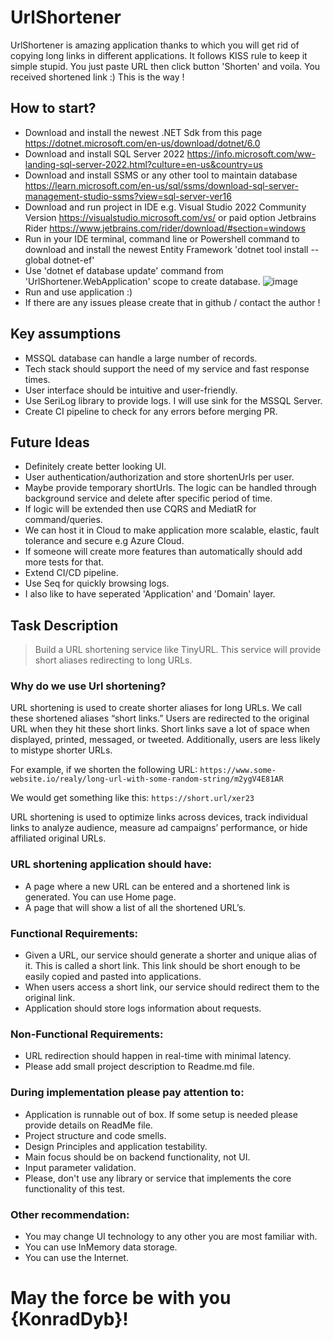 # UrlShortener

UrlShortener is amazing application thanks to which you will get rid of copying long links in different applications.
It follows KISS rule to keep it simple stupid. You just paste URL then click button 'Shorten' and voila.
You received shortened link :) This is the way ! 
## How to start?
- Download and install the newest .NET Sdk from this page https://dotnet.microsoft.com/en-us/download/dotnet/6.0
- Download and install SQL Server 2022 https://info.microsoft.com/ww-landing-sql-server-2022.html?culture=en-us&country=us
- Download and install SSMS or any other tool to maintain database https://learn.microsoft.com/en-us/sql/ssms/download-sql-server-management-studio-ssms?view=sql-server-ver16
- Download and run project in IDE e.g. Visual Studio 2022 Community Version https://visualstudio.microsoft.com/vs/ or paid option Jetbrains Rider https://www.jetbrains.com/rider/download/#section=windows
- Run in your IDE terminal, command line or Powershell command to download and install the newest Entity Framework 'dotnet tool install --global dotnet-ef'
- Use 'dotnet ef database update' command from 'UrlShortener.WebApplication' scope to create database.
![image](https://user-images.githubusercontent.com/54625765/225138194-7e14fee1-0abf-4b67-a06b-2f65cd198863.png)
- Run and use application :)
- If there are any issues please create that in github / contact the author !
## Key assumptions 
- MSSQL database can handle a large number of records. 
- Tech stack should support the need of my service and fast response times.
- User interface should be intuitive and user-friendly.
- Use SeriLog library to provide logs. I will use sink for the MSSQL Server.
- Create CI pipeline to check for any errors before merging PR.
## Future Ideas
- Definitely create better looking UI. 
- User authentication/authorization and store shortenUrls per user.
- Maybe provide temporary shortUrls. The logic can be handled through background service and delete after specific period of time.
- If logic will be extended then use CQRS and MediatR for command/queries.
- We can host it in Cloud to make application  more scalable, elastic, fault tolerance and secure e.g Azure Cloud.
- If someone will create more features than automatically should add more tests for that.
- Extend CI/CD pipeline.
- Use Seq for quickly browsing logs.
- I also like to have seperated 'Application' and 'Domain' layer.

## Task Description 
>Build a URL shortening service like TinyURL. This service will provide short aliases redirecting to long URLs.
### Why do we use Url shortening?
URL shortening is used to create shorter aliases for long URLs. We call these shortened aliases “short links.” Users are redirected to the original URL when they hit these short links. Short links save a lot of space when displayed, printed, messaged, or tweeted. Additionally, users are less likely to mistype shorter URLs.

For example, if we shorten the following URL: `https://www.some-website.io/realy/long-url-with-some-random-string/m2ygV4E81AR`

We would get something like this: `https://short.url/xer23`

URL shortening is used to optimize links across devices, track individual links to analyze audience, measure ad campaigns’ performance, or hide affiliated original URLs.

### URL shortening application should have:
 - A page where a new URL can be entered and a shortened link is generated. You can use Home page.
 - A page that will show a list of all the shortened URL’s.
### Functional Requirements:
- Given a URL, our service should generate a shorter and unique alias of it. This is called a short link. This link should be short enough to be easily copied and pasted into applications.
- When users access a short link, our service should redirect them to the original link.
- Application should store logs information about requests.
### Non-Functional Requirements:
- URL redirection should happen in real-time with minimal latency.
- Please add small project description to Readme.md file.
### During implementation please pay attention to:
- Application is runnable out of box. If some setup is needed please provide details on ReadMe file.
- Project structure and code smells.
- Design Principles and application testability.
- Main focus should be on backend functionality, not UI.
- Input parameter validation.
- Please, don't use any library or service that implements the core functionality of this test.
### Other recommendation:
- You may change UI technology to any other you are most familiar with.
- You can use InMemory data storage.
- You can use the Internet.
# May the force be with you {KonradDyb}!
